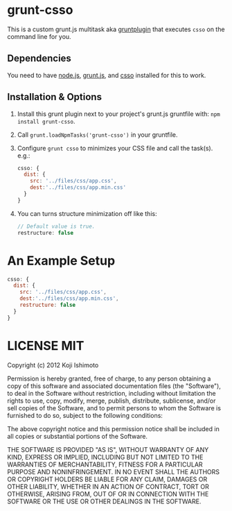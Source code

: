 # grunt-csso

This is a custom grunt.js multitask aka [gruntplugin](http://jsfiddle.net/cowboy/qzRjD/show/) that executes `csso` on the command line for you.

## Dependencies

You need to have [node.js](http://nodejs.org/), [grunt.js](https://github.com/cowboy/grunt), and [csso](http://css.github.com/csso/) installed for this to work.

## Installation & Options

1. Install this grunt plugin next to your project's grunt.js gruntfile with: `npm install grunt-csso`.
2. Call `grunt.loadNpmTasks('grunt-csso')` in your gruntfile.
3. Configure `grunt csso` to minimizes your CSS file and call the task(s).
	e.g.:

	```javascript
    csso: {
      dist: {
        src: '../files/css/app.css',
        dest:'../files/css/app.min.css'
      }
    }
	```

5. You can turns structure minimization off like this:

    ```javascript
    // Default value is true.
    restructure: false
    ```

# An Example Setup

```javascript
csso: {
  dist: {
    src: '../files/css/app.css',
    dest:'../files/css/app.min.css',
    restructure: false
  }
}
```

# LICENSE MIT

Copyright (c) 2012 Koji Ishimoto

Permission is hereby granted, free of charge, to any person
obtaining a copy of this software and associated documentation
files (the "Software"), to deal in the Software without
restriction, including without limitation the rights to use,
copy, modify, merge, publish, distribute, sublicense, and/or sell
copies of the Software, and to permit persons to whom the
Software is furnished to do so, subject to the following
conditions:

The above copyright notice and this permission notice shall be
included in all copies or substantial portions of the Software.

THE SOFTWARE IS PROVIDED "AS IS", WITHOUT WARRANTY OF ANY KIND,
EXPRESS OR IMPLIED, INCLUDING BUT NOT LIMITED TO THE WARRANTIES
OF MERCHANTABILITY, FITNESS FOR A PARTICULAR PURPOSE AND
NONINFRINGEMENT. IN NO EVENT SHALL THE AUTHORS OR COPYRIGHT
HOLDERS BE LIABLE FOR ANY CLAIM, DAMAGES OR OTHER LIABILITY,
WHETHER IN AN ACTION OF CONTRACT, TORT OR OTHERWISE, ARISING
FROM, OUT OF OR IN CONNECTION WITH THE SOFTWARE OR THE USE OR
OTHER DEALINGS IN THE SOFTWARE.
